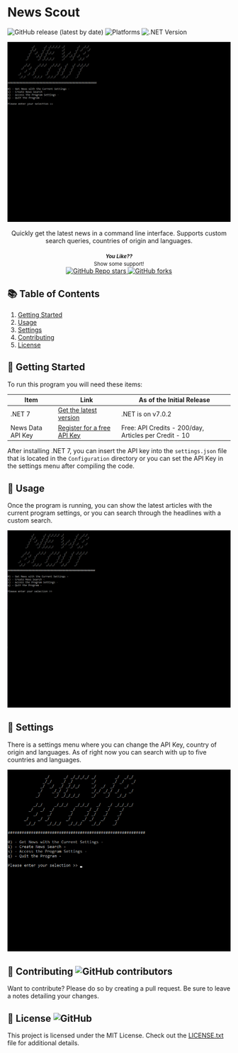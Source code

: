 # News Scout

<div style="display: inline;">
    <img alt="GitHub release (latest by date)" src="https://img.shields.io/github/v/release/zachsanford/NewsScout">
    <img alt="Platforms" src="https://img.shields.io/badge/Platforms-Windows%20%7C%20macOS%20%7C%20Linux-blue">
    <img alt=".NET Version" src="https://img.shields.io/badge/.NET%20Version-.NET%207-blueviolet">
</div>
<br />

![Main-Menu](assets/NewsScout-Main.gif)

<div align="center">
Quickly get the latest news in a command line interface. Supports custom search queries, countries of origin and languages.
<br />
<br />
<small>
    <b><i>You Like??</i></b>
    </br>
    Show some support!
</small>
<br />
<a href="https://github.com/zachsanford/NewsScout">
    <img alt="GitHub Repo stars" src="https://img.shields.io/github/stars/zachsanford/NewsScout?style=social">
</a>
<a href="https://github.com/zachsanford/NewsScout/fork">
    <img alt="GitHub forks" src="https://img.shields.io/github/forks/zachsanford/NewsScout?style=social">
</a>
</div>

## :books: Table of Contents
1. [Getting Started](#getting-started)
2. [Usage](#usage)
3. [Settings](#settings)
4. [Contributing](#contributing)
5. [License](#license)

<a name="getting-started"></a>
## :mega: Getting Started

To run this program you will need these items:

| Item | Link | As of the Initial Release|
| --- | --- | --- |
| .NET 7 | [Get the latest version](https://dotnet.microsoft.com/en-us/download/dotnet/7.0) | .NET is on v7.0.2 |
| News Data API Key | [Register for a free API Key](https://newsdata.io/register) | Free: API Credits - 200/day, Articles per Credit - 10 |

After installing .NET 7, you can insert the API key into the `settings.json` file that is located in the `Configuration` directory or you can set the API Key in the settings menu after compiling the code.

<a name="usage"></a>
## :book: Usage

Once the program is running, you can show the latest articles with the current program settings, or you can search through the headlines with a custom search.

![Search](assets/NewsScout-Search.gif)

<a name="settings"></a>
## :wrench: Settings

There is a settings menu where you can change the API Key, country of origin and languages. As of right now you can search with up to five countries and languages.

![Settings](assets/NewsScout-Settings.gif)

<a name="contributing"><a/>
## :construction: Contributing <img alt="GitHub contributors" src="https://img.shields.io/github/contributors/zachsanford/NewsScout">

Want to contribute? Please do so by creating a pull request. Be sure to leave a notes detailing your changes.

<a name="license"><a/>
## :page_with_curl: License <img alt="GitHub" src="https://img.shields.io/github/license/zachsanford/NewsScout">

This project is licensed under the MIT License. Check out the [LICENSE.txt](https://github.com/zachsanford/NewsScout/blob/master/LICENSE.txt) file for additional details.
